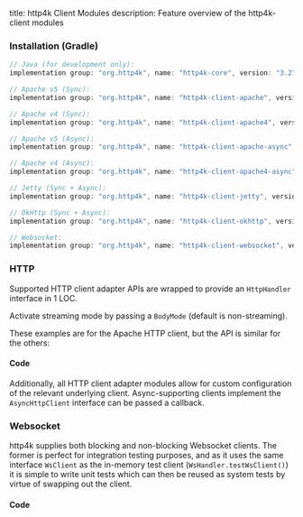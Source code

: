 title: http4k Client Modules
description: Feature overview of the http4k-client modules

### Installation (Gradle)

```groovy
// Java (for development only):
implementation group: "org.http4k", name: "http4k-core", version: "3.272.0"

// Apache v5 (Sync): 
implementation group: "org.http4k", name: "http4k-client-apache", version: "3.272.0"

// Apache v4 (Sync): 
implementation group: "org.http4k", name: "http4k-client-apache4", version: "3.272.0"

// Apache v5 (Async): 
implementation group: "org.http4k", name: "http4k-client-apache-async", version: "3.272.0"

// Apache v4 (Async): 
implementation group: "org.http4k", name: "http4k-client-apache4-async", version: "3.272.0"

// Jetty (Sync + Async): 
implementation group: "org.http4k", name: "http4k-client-jetty", version: "3.272.0"

// OkHttp (Sync + Async): 
implementation group: "org.http4k", name: "http4k-client-okhttp", version: "3.272.0"

// Websocket: 
implementation group: "org.http4k", name: "http4k-client-websocket", version: "3.272.0"
```

### HTTP
Supported HTTP client adapter APIs are wrapped to provide an `HttpHandler` interface in 1 LOC.

Activate streaming mode by passing a `BodyMode` (default is non-streaming).

These examples are for the Apache HTTP client, but the API is similar for the others:

#### Code [<img class="octocat"/>](https://github.com/http4k/http4k/blob/master/src/docs/guide/modules/clients/example_http.kt)

<script src="https://gist-it.appspot.com/https://github.com/http4k/http4k/blob/master/src/docs/guide/modules/clients/example_http.kt"></script>

Additionally, all HTTP client adapter modules allow for custom configuration of the relevant underlying client. Async-supporting clients implement the `AsyncHttpClient` interface can be passed a callback.

### Websocket
http4k supplies both blocking and non-blocking Websocket clients. The former is perfect for integration testing purposes, and as it uses the same interface `WsClient` as the in-memory test client (`WsHandler.testWsClient()`) it is simple to write unit tests which can then be reused as system tests by virtue of swapping out the client.

#### Code [<img class="octocat"/>](https://github.com/http4k/http4k/blob/master/src/docs/guide/modules/clients/example_websocket.kt)

<script src="https://gist-it.appspot.com/https://github.com/http4k/http4k/blob/master/src/docs/guide/modules/clients/example_websocket.kt"></script>
